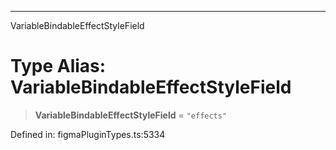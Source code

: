 ---

VariableBindableEffectStyleField

# Type Alias: VariableBindableEffectStyleField

> **VariableBindableEffectStyleField** = `"effects"`

Defined in: figmaPluginTypes.ts:5334
